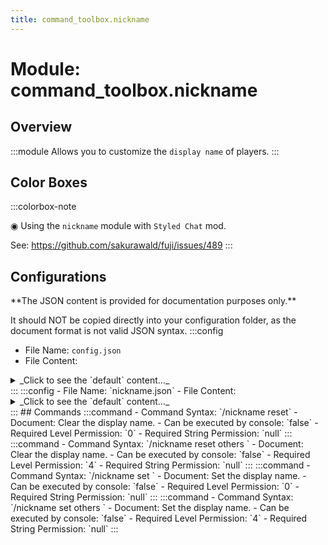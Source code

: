 ```yaml
---
title: command_toolbox.nickname
---
```



# Module: command_toolbox.nickname

## Overview
:::module
Allows you to customize the `display name` of players.
:::
## Color Boxes

:::colorbox-note

◉ Using the `nickname` module with `Styled Chat` mod.

See: https://github.com/sakurawald/fuji/issues/489
:::

## Configurations
<Admonition type="warning" icon="" title="">
**The JSON content is provided for documentation purposes only.**

It should NOT be copied directly into your configuration folder, as the document format is not valid JSON syntax.
</Admonition>
:::config
- File Name: `config.json`
- File Content: 
<details>

<summary>_Click to see the `default` content..._</summary>

```json showLineNumbers title="config/fuji/modules/command_toolbox/nickname/config.json"
{
  /* The `format` used when `setting` the nickname. */
  "nickname_format": "%.12s <grey>(%player:name%)"
}
```
</details>
:::
:::config
- File Name: `nickname.json`
- File Content: 
<details>

<summary>_Click to see the `default` content..._</summary>

```json showLineNumbers title="config/fuji/modules/command_toolbox/nickname/nickname.json"
{
  "format": {
    "player2format": {
      "Steve": "<rainbow>Steve"
    }
  }
}
```
</details>
:::
## Commands
:::command
- Command Syntax: `/nickname reset`
- Document: Clear the display name.
- Can be executed by console: `false`
- Required Level Permission: `0`
- Required String Permission: `null`
:::
:::command
- Command Syntax: `/nickname reset others <PlayerCollection others>`
- Document: Clear the display name.
- Can be executed by console: `false`
- Required Level Permission: `4`
- Required String Permission: `null`
:::
:::command
- Command Syntax: `/nickname set <GreedyString format>`
- Document: Set the display name.
- Can be executed by console: `false`
- Required Level Permission: `0`
- Required String Permission: `null`
:::
:::command
- Command Syntax: `/nickname set others <PlayerCollection others> <GreedyString format>`
- Document: Set the display name.
- Can be executed by console: `false`
- Required Level Permission: `4`
- Required String Permission: `null`
:::
